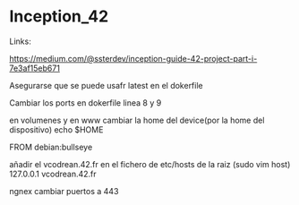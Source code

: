 # Inception_42

Links:

https://medium.com/@ssterdev/inception-guide-42-project-part-i-7e3af15eb671

Asegurarse que se puede usafr latest en el dokerfile

Cambiar los ports en dokerfile linea 8 y 9

en volumenes y en www cambiar la home del device(por la home del dispositivo) echo $HOME


FROM debian:bullseye

añadir el vcodrean.42.fr en el fichero de etc/hosts de la raiz (sudo vim host)
127.0.0.1       vcodrean.42.fr


ngnex cambiar puertos a 443






